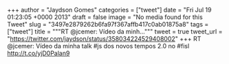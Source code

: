 
+++
author = "Jaydson Gomes"
categories = ["tweet"]
date = "Fri Jul 19 01:23:05 +0000 2013"
draft = false
image = "No media found for this Tweet"
slug = "3497e2879262b6fa97f367affb417c0ab01875a8"
tags = ["tweet"]
title = """RT @jcemer: Vídeo da minh..."""
tweet = true
tweet_url = "https://twitter.com/jaydson/status/358034224529408002"
+++
RT @jcemer: Vídeo da minha talk #js dos novos tempos 2.0 no #fisl http://t.co/yjD0Palan9
